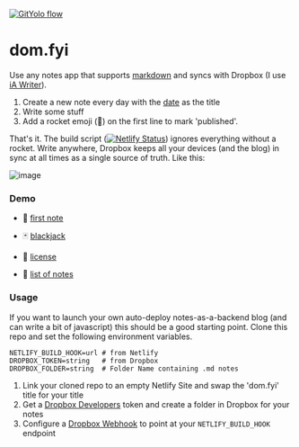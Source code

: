 [![GitYolo flow](https://img.shields.io/badge/Flow-GitYolo-ff69b4)](https://dom.fyi/2019.240) 

# dom.fyi

Use any notes app that supports [markdown] and syncs with Dropbox (I use [iA Writer]). 

1. Create a new note every day with the [date] as the title
2. Write some stuff
3. Add a rocket emoji (🚀) on the first line to mark 'published'.

That's it. The build script ([![Netlify Status](https://api.netlify.com/api/v1/badges/8f857d1f-c68f-424f-a4d2-b473fc4ccddb/deploy-status)](https://app.netlify.com/sites/domfyi/deploys)) ignores everything without a rocket. Write anywhere, Dropbox keeps all your devices (and the blog) in sync at all times as a single source of truth. Like this:

![image][image]

### Demo

- 🚀 [first note]
- 🃏 [blackjack]
- 👮‍ [license]

- 📄 [list of notes]

### Usage

If you want to launch your own auto-deploy notes-as-a-backend blog (and can write a bit of javascript) this should be a good starting point. Clone this repo and set the following environment variables.

```
NETLIFY_BUILD_HOOK=url # from Netlify
DROPBOX_TOKEN=string   # from Dropbox
DROPBOX_FOLDER=string  # Folder Name containing .md notes
```

1. Link your cloned repo to an empty Netlify Site and swap the 'dom.fyi' title for your title 
2. Get a [Dropbox Developers] token and create a folder in Dropbox for your notes
3. Configure a [Dropbox Webhook] to point at your `NETLIFY_BUILD_HOOK` endpoint

[date]: https://dom.fyi/2019.220
[dropbox developers]: https://www.dropbox.com/developers/documentation/http/overview
[dropbox webhook]: https://www.dropbox.com/developers/reference/webhooks
[markdown]: https://daringfireball.net/projects/markdown/
[ia writer]: https://ia.net/writer
[first note]: https://dom.fyi/2019.216
[list of notes]: https://dom.fyi/list
[blackjack]: https://dom.fyi/2019.242
[license]: https://dom.fyi/2019.246

[image]: https://i.imgur.com/wZNU5lm_d.jpg?maxwidth=1280&shape=thumb&fidelity=medium
